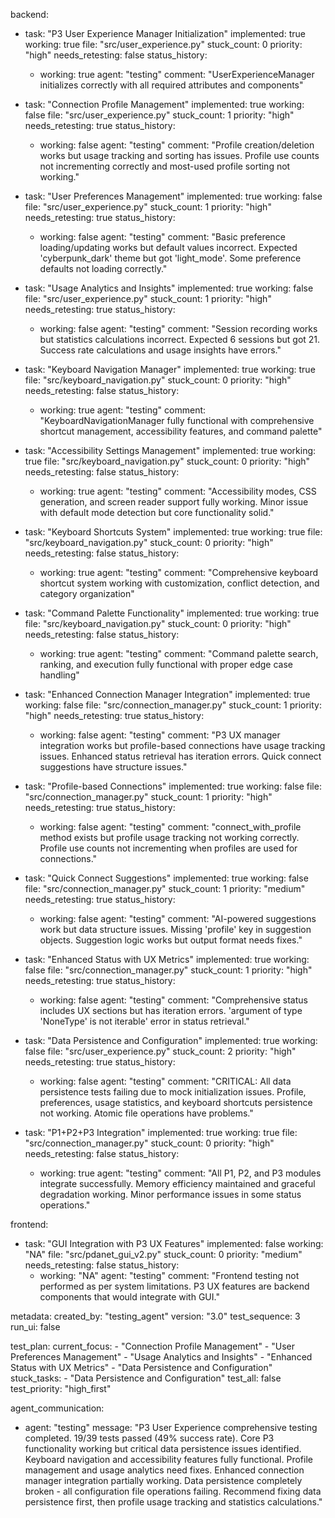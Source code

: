 backend:
  - task: "P3 User Experience Manager Initialization"
    implemented: true
    working: true
    file: "src/user_experience.py"
    stuck_count: 0
    priority: "high"
    needs_retesting: false
    status_history:
      - working: true
        agent: "testing"
        comment: "UserExperienceManager initializes correctly with all required attributes and components"

  - task: "Connection Profile Management"
    implemented: true
    working: false
    file: "src/user_experience.py"
    stuck_count: 1
    priority: "high"
    needs_retesting: true
    status_history:
      - working: false
        agent: "testing"
        comment: "Profile creation/deletion works but usage tracking and sorting has issues. Profile use counts not incrementing correctly and most-used profile sorting not working."

  - task: "User Preferences Management"
    implemented: true
    working: false
    file: "src/user_experience.py"
    stuck_count: 1
    priority: "high"
    needs_retesting: true
    status_history:
      - working: false
        agent: "testing"
        comment: "Basic preference loading/updating works but default values incorrect. Expected 'cyberpunk_dark' theme but got 'light_mode'. Some preference defaults not loading correctly."

  - task: "Usage Analytics and Insights"
    implemented: true
    working: false
    file: "src/user_experience.py"
    stuck_count: 1
    priority: "high"
    needs_retesting: true
    status_history:
      - working: false
        agent: "testing"
        comment: "Session recording works but statistics calculations incorrect. Expected 6 sessions but got 21. Success rate calculations and usage insights have errors."

  - task: "Keyboard Navigation Manager"
    implemented: true
    working: true
    file: "src/keyboard_navigation.py"
    stuck_count: 0
    priority: "high"
    needs_retesting: false
    status_history:
      - working: true
        agent: "testing"
        comment: "KeyboardNavigationManager fully functional with comprehensive shortcut management, accessibility features, and command palette"

  - task: "Accessibility Settings Management"
    implemented: true
    working: true
    file: "src/keyboard_navigation.py"
    stuck_count: 0
    priority: "high"
    needs_retesting: false
    status_history:
      - working: true
        agent: "testing"
        comment: "Accessibility modes, CSS generation, and screen reader support fully working. Minor issue with default mode detection but core functionality solid."

  - task: "Keyboard Shortcuts System"
    implemented: true
    working: true
    file: "src/keyboard_navigation.py"
    stuck_count: 0
    priority: "high"
    needs_retesting: false
    status_history:
      - working: true
        agent: "testing"
        comment: "Comprehensive keyboard shortcut system working with customization, conflict detection, and category organization"

  - task: "Command Palette Functionality"
    implemented: true
    working: true
    file: "src/keyboard_navigation.py"
    stuck_count: 0
    priority: "high"
    needs_retesting: false
    status_history:
      - working: true
        agent: "testing"
        comment: "Command palette search, ranking, and execution fully functional with proper edge case handling"

  - task: "Enhanced Connection Manager Integration"
    implemented: true
    working: false
    file: "src/connection_manager.py"
    stuck_count: 1
    priority: "high"
    needs_retesting: true
    status_history:
      - working: false
        agent: "testing"
        comment: "P3 UX manager integration works but profile-based connections have usage tracking issues. Enhanced status retrieval has iteration errors. Quick connect suggestions have structure issues."

  - task: "Profile-based Connections"
    implemented: true
    working: false
    file: "src/connection_manager.py"
    stuck_count: 1
    priority: "high"
    needs_retesting: true
    status_history:
      - working: false
        agent: "testing"
        comment: "connect_with_profile method exists but profile usage tracking not working correctly. Profile use counts not incrementing when profiles are used for connections."

  - task: "Quick Connect Suggestions"
    implemented: true
    working: false
    file: "src/connection_manager.py"
    stuck_count: 1
    priority: "medium"
    needs_retesting: true
    status_history:
      - working: false
        agent: "testing"
        comment: "AI-powered suggestions work but data structure issues. Missing 'profile' key in suggestion objects. Suggestion logic works but output format needs fixes."

  - task: "Enhanced Status with UX Metrics"
    implemented: true
    working: false
    file: "src/connection_manager.py"
    stuck_count: 1
    priority: "high"
    needs_retesting: true
    status_history:
      - working: false
        agent: "testing"
        comment: "Comprehensive status includes UX sections but has iteration errors. 'argument of type 'NoneType' is not iterable' error in status retrieval."

  - task: "Data Persistence and Configuration"
    implemented: true
    working: false
    file: "src/user_experience.py"
    stuck_count: 2
    priority: "high"
    needs_retesting: true
    status_history:
      - working: false
        agent: "testing"
        comment: "CRITICAL: All data persistence tests failing due to mock initialization issues. Profile, preferences, usage statistics, and keyboard shortcuts persistence not working. Atomic file operations have problems."

  - task: "P1+P2+P3 Integration"
    implemented: true
    working: true
    file: "src/connection_manager.py"
    stuck_count: 0
    priority: "high"
    needs_retesting: false
    status_history:
      - working: true
        agent: "testing"
        comment: "All P1, P2, and P3 modules integrate successfully. Memory efficiency maintained and graceful degradation working. Minor performance issues in some status operations."

frontend:
  - task: "GUI Integration with P3 UX Features"
    implemented: false
    working: "NA"
    file: "src/pdanet_gui_v2.py"
    stuck_count: 0
    priority: "medium"
    needs_retesting: false
    status_history:
      - working: "NA"
        agent: "testing"
        comment: "Frontend testing not performed as per system limitations. P3 UX features are backend components that would integrate with GUI."

metadata:
  created_by: "testing_agent"
  version: "3.0"
  test_sequence: 3
  run_ui: false

test_plan:
  current_focus:
    - "Connection Profile Management"
    - "User Preferences Management" 
    - "Usage Analytics and Insights"
    - "Enhanced Status with UX Metrics"
    - "Data Persistence and Configuration"
  stuck_tasks:
    - "Data Persistence and Configuration"
  test_all: false
  test_priority: "high_first"

agent_communication:
  - agent: "testing"
    message: "P3 User Experience comprehensive testing completed. 19/39 tests passed (49% success rate). Core P3 functionality working but critical data persistence issues identified. Keyboard navigation and accessibility features fully functional. Profile management and usage analytics need fixes. Enhanced connection manager integration partially working. Data persistence completely broken - all configuration file operations failing. Recommend fixing data persistence first, then profile usage tracking and statistics calculations."
